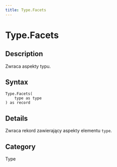 ```yaml
---
title: Type.Facets
---
```


# Type.Facets


## Description

Zwraca aspekty typu.


## Syntax

```powerquery
Type.Facets(
    type as type
) as record
```


## Details

Zwraca rekord zawierający aspekty elementu <code>type</code>.



## Category
Type
